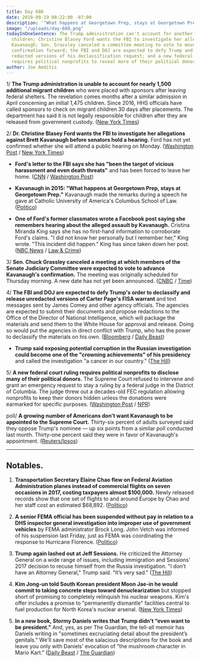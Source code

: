 ```yaml
---
title: Day 608
date: 2018-09-19 08:22:00 -07:00
description: '"What happens at Georgetown Prep, stays at Georgetown Prep."'
image: "/uploads/day-608.png"
todayInOneSentence: The Trump administration can't account for another 1,500 migrant
  children; Christine Blasey Ford wants the FBI to investigate her allegations against
  Kavanaugh; Sen. Grassley canceled a committee meeting to vote to move Kavanaugh's
  confirmation forward; the FBI and DOJ are expected to defy Trump and only release
  redacted versions of his declassification request; and a new federal court ruling
  requires political nonprofits to reveal more of their political donors.
author: Joe Amditis
---
```


1/ **The Trump administration is unable to account for nearly 1,500 additional migrant children** who were placed with sponsors after leaving federal shelters. The revelation comes months after a similar admission in April concerning an initial 1,475 children. Since 2016, HHS officials have called sponsors to check on migrant children 30 days after placements. The department has said it is not legally responsible for children after they are released from government custody. ([New York Times](https://www.nytimes.com/2018/09/18/us/politics/us-migrant-children-whereabouts-.html))

2/ **Dr. Christine Blasey Ford wants the FBI to investigate her allegations against Brett Kavanaugh before senators hold a hearing.** Ford has not yet confirmed whether she will attend a public hearing on Monday. ([Washington Post](https://www.washingtonpost.com/politics/grassley-says-mondays-hearing-will-be-limited-to-two-witnesses-kavanaugh-and-his-accuser/2018/09/18/301da074-bb48-11e8-a8aa-860695e7f3fc_story.html?utm_term=.f9dc799b7c5c) / [New York Times](https://www.nytimes.com/2018/09/18/us/politics/christine-blasey-ford-kavanaugh-senate-hearing.html))

* **Ford's letter to the FBI says she has "been the target of vicious harassment and even death threats"** and has been forced to leave her home. ([CNN](https://www.cnn.com/2018/09/18/politics/ford-letter-fbi/index.html) / [Washington Post](https://www.washingtonpost.com/politics/kavanaughs-accuser-thought-her-life-would-be-upended-she-was-right/2018/09/18/1f0a824e-bb5b-11e8-a8aa-860695e7f3fc_story.html?utm_term=.08146bed1852))

* **Kavanaugh in 2015: "What happens at Georgetown Prep, stays at Georgetown Prep."** Kavanaugh made the remarks during a speech he gave at Catholic University of America's Columbus School of Law.  ([Politico](https://www.politico.com/story/2018/09/18/kavanaugh-what-happens-geogetown-prep-828420))

* **One of Ford's former classmates wrote a Facebook post saying she remembers hearing about the alleged assault by Kavanaugh.** Cristina Miranda King says she has no first-hand information to corroborate Ford's claims. "I did not know her personally but I remember her," King wrote. "This incident did happen." King has since taken down her post. ([NBC News](https://www.nbcnews.com/politics/supreme-court/accuser-s-schoolmate-says-she-recalls-hearing-alleged-kavanaugh-incident-n911111) / [Law & Crime](https://lawandcrime.com/high-profile/woman-claiming-to-confirm-kavanaugh-accusers-story-suddenly-deletes-twitter-post/))

3/ **Sen. Chuck Grassley canceled a meeting at which members of the Senate Judiciary Committee were expected to vote to advance Kavanaugh's confirmation.** The meeting was originally scheduled for Thursday morning. A new date has not yet been announced. ([CNBC](https://www.cnbc.com/2018/09/18/grassley-cancels-committee-meeting-before-kavanaugh-ford-hearing.html) / [Time](http://time.com/5400181/brett-kavanaugh-supreme-court-confirmation-vote-cancel/))

4/ **The FBI and DOJ are expected to defy Trump's order to declassify and release unredacted versions of Carter Page's FISA warrant** and text messages sent by James Comey and other agency officials. The agencies are expected to submit their documents and propose redactions to the Office of the Director of National Intelligence, which will package the materials and send them to the White House for approval and release. Doing so would put the agencies in direct conflict with Trump, who has the power to declassify the materials on his own. ([Bloomberg](https://www.bloomberg.com/news/articles/2018-09-19/fbi-doj-said-to-plan-redactions-despite-trump-s-document-order) / [Daily Beast](https://www.thedailybeast.com/russia-investigation-fbi-and-doj-will-reportedly-defy-trump-and-redact-secret-documents))

* **Trump said exposing potential corruption in the Russian investigation could become one of the "crowning achievements" of his presidency** and called the investigation "a cancer in our country." ([The Hill](https://thehill.com/hilltv/rising/407335-exclusive-trump-says-exposing-corrupt-fbi-probe-could-be-crowning-achievement))

5/ **A new federal court ruling requires political nonprofits to disclose many of their political donors.** The Supreme Court refused to intervene and grant an emergency request to stay a ruling by a federal judge in the District of Columbia. The judge threw out a decades-old FEC regulation allowing nonprofits to keep their donors hidden unless the donations were earmarked for specific purposes. ([Washington Post](https://www.washingtonpost.com/politics/political-nonprofits-must-now-name-many-of-their-donors-under-federal-court-ruling-after-supreme-court-declines-to-intervene/2018/09/18/851ea210-bb72-11e8-9812-a389be6690af_story.html?utm_term=.1f98e2c9e856) / [NPR](https://www.npr.org/2018/09/18/648722358/supreme-court-orders-disclosure-for-dark-money-as-new-report-unveils-some-donors))

poll/ **A growing number of Americans don't want Kavanaugh to be appointed to the Supreme Court.** Thirty-six percent of adults surveyed said they oppose Trump's nominee — up six points from a similar poll conducted last month. Thirty-one percent said they were in favor of Kavanaugh's appointment. ([Reuters/Ipsos](https://www.reuters.com/article/us-usa-court-kavanaugh-poll/opposition-to-kavanaugh-grows-support-at-historic-low-reuters-ipsos-poll-idUSKCN1LZ1WT))

---

## Notables.

1. **Transportation Secretary Elaine Chao flew on Federal Aviation Administration planes instead of commercial flights on seven occasions in 2017, costing taxpayers almost $100,000.** Newly released records show that one set of flights to and around Europe by Chao and her staff cost an estimated $68,892. ([Politico](https://www.politico.com/story/2018/09/18/elaine-chao-government-flights-taxpayers-796004))

2. **A senior FEMA official has been suspended without pay in relation to a DHS inspector general investigation into improper use of government vehicles** by FEMA administrator Brock Long. John Vetch was informed of his suspension last Friday, just as FEMA was coordinating the response to Hurricane Florence. ([Politico](https://www.politico.com/story/2018/09/18/fema-official-suspended-probe-827975))

3. **Trump again lashed out at Jeff Sessions.** He criticized the Attorney General on a wide range of issues, including immigration and Sessions' 2017 decision to recuse himself from the Russia investigation. "I don’t have an Attorney General," Trump said. "It’s very sad." ([The Hill](https://thehill.com/hilltv/rising/407358-hilltv-interview-exclusive-trump-eviscerates-sessions-i-have-no-attorney))

4. **Kim Jong-un told South Korean president Moon Jae-in he would commit to taking concrete steps toward denuclearization** but stopped short of promising to completely relinquish his nuclear weapons. Kim's offer includes a promise to "permanently dismantle" facilities central to fuel production for North Korea's nuclear arsenal. ([New York Times](https://www.nytimes.com/2018/09/19/world/asia/north-south-korea-nuclear-weapons.html))

5. **In a new book, Stormy Daniels writes that Trump didn't “even want to be president.”** And, yes, as per The Guardian, the tell-all memoir has Daniels writing in "sometimes excruciating detail about the president’s genitals." We'll save most of the salacious descriptions for the book and leave you only with Daniels' evocation of "the mushroom character in Mario Kart.” ([Daily Beast](https://www.thedailybeast.com/trumps-penis-looks-like-toad-from-mario-kart-says-stormy-daniels) / [The Guardian](https://www.theguardian.com/us-news/2018/sep/18/stormy-daniels-tell-all-book-on-trump-salacious-detail-and-claims-of-cheating))